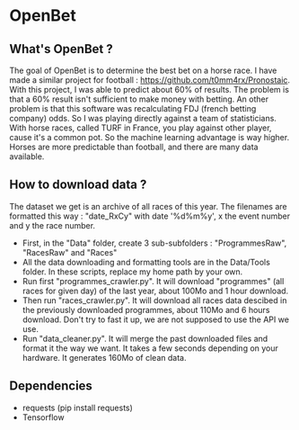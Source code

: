 # OpenBet

## What's OpenBet ?
The goal of OpenBet is to determine the best bet on a horse race.
I have made a similar project for football : https://github.com/t0mm4rx/Pronostaic.
With this project, I was able to predict about 60% of results. The problem is that a 60% result isn't sufficient to make money with betting. An other problem is that this software was recalculating FDJ (french betting company) odds. So I was playing directly against a team of statisticians.
With horse races, called TURF in France, you play against other player, cause it's a common pot. So the machine learning advantage is way higher. Horses are more predictable than football, and there are many data available.

## How to download data ?
The dataset we get is an archive of all races of this year. The filenames are formatted this way : "date_RxCy" with date '%d%m%y', x the event number and y the race number.
- First, in the "Data" folder, create 3 sub-subfolders : "ProgrammesRaw", "RacesRaw" and "Races"
- All the data downloading and formatting tools are in the Data/Tools folder. In these scripts, replace my home path by your own.
- Run first "programmes_crawler.py". It will download "programmes" (all races for given day) of the last year, about 100Mo and 1 hour download.
- Then run "races_crawler.py". It will download all races data descibed in the previously downloaded programmes, about 110Mo and 6 hours download. Don't try to fast it up, we are not supposed to use the API we use.
- Run "data_cleaner.py". It will merge the past downloaded files and format it the way we want. It takes a few seconds depending on your hardware. It generates 160Mo of clean data.

## Dependencies
- requests (pip install requests)
- Tensorflow
